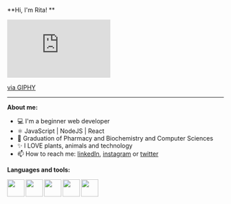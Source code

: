 **Hi, I'm Rita! **

<iframe src="https://giphy.com/embed/f9NHcilh03ymqwo5GC" width="240" height="135" frameBorder="0" class="giphy-embed" allowFullScreen></iframe><p><a href="https://giphy.com/gifs/chubi-shiba-inu-shibainu-f9NHcilh03ymqwo5GC">via GIPHY</a></p>

* * *

**About me:**
- 💻 I'm a beginner web developer
- ⚛️ JavaScript | NodeJS | React
- 📝 Graduation of Pharmacy and Biochemistry and Computer Sciences
- ✨ I LOVE plants, animals and technology
- 📫 How to reach me: [linkedIn](https://www.linkedin.com/in/rita-ferr/), [instagram](https://www.instagram.com/_leopis/) or [twitter](https://twitter.com/RitaFer82562874)



**Languages and tools:**

<img align="left" height="40" src="https://cdn.pixabay.com/photo/2017/08/05/11/16/logo-2582748_960_720.png">
<img align="left" height="40" src="https://cdn.pixabay.com/photo/2017/08/05/11/16/logo-2582747_960_720.png">
<img align="left" height="40" src="https://raw.githubusercontent.com/jakeliny/jakeliny/master/images/javascript.png">
<img align="left" height="40" src="https://raw.githubusercontent.com/jakeliny/jakeliny/master/images/nodejs.png">
<img align="left" height="40" src="https://raw.githubusercontent.com/jakeliny/jakeliny/master/images/react.png">
